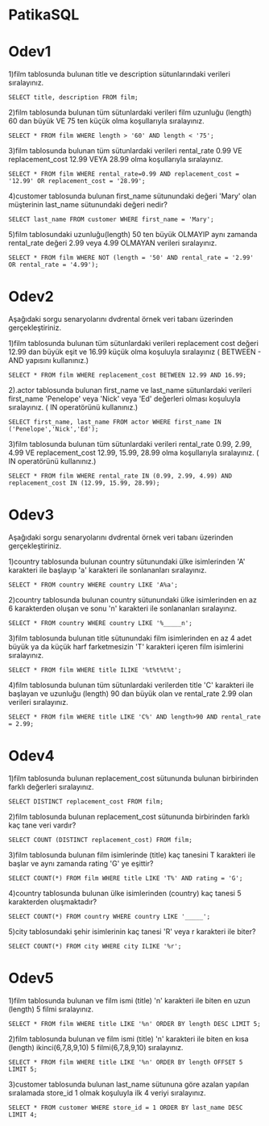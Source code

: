 # PatikaSQL

# Odev1

1)film tablosunda bulunan title ve description sütunlarındaki verileri sıralayınız.

` SELECT title, description FROM film; `

2)film tablosunda bulunan tüm sütunlardaki verileri film uzunluğu (length) 60 dan büyük VE 75 ten küçük olma koşullarıyla sıralayınız.

` SELECT * FROM film WHERE length > '60' AND length < '75'; `

3)film tablosunda bulunan tüm sütunlardaki verileri rental_rate 0.99 VE replacement_cost 12.99 VEYA 28.99 olma koşullarıyla sıralayınız.

`SELECT * FROM film WHERE rental_rate=0.99 AND replacement_cost = '12.99' OR replacement_cost = '28.99';`

4)customer tablosunda bulunan first_name sütunundaki değeri 'Mary' olan müşterinin last_name sütunundaki değeri nedir?

`SELECT last_name FROM customer WHERE first_name = 'Mary';`

5)film tablosundaki uzunluğu(length) 50 ten büyük OLMAYIP aynı zamanda rental_rate değeri 2.99 veya 4.99 OLMAYAN verileri sıralayınız.

`SELECT * FROM film WHERE NOT (length = '50' AND rental_rate = '2.99' OR rental_rate = '4.99');`

# Odev2

Aşağıdaki sorgu senaryolarını dvdrental örnek veri tabanı üzerinden gerçekleştiriniz.

1)film tablosunda bulunan tüm sütunlardaki verileri replacement cost değeri 12.99 dan büyük eşit ve 16.99 küçük olma koşuluyla sıralayınız ( BETWEEN - AND yapısını kullanınız.)

` SELECT * FROM film WHERE replacement_cost BETWEEN 12.99 AND 16.99; `

2).actor tablosunda bulunan first_name ve last_name sütunlardaki verileri first_name 'Penelope' veya 'Nick' veya 'Ed' değerleri olması koşuluyla sıralayınız. ( IN operatörünü kullanınız.)

` SELECT first_name, last_name FROM actor WHERE first_name IN ('Penelope','Nick','Ed'); `

3)film tablosunda bulunan tüm sütunlardaki verileri rental_rate 0.99, 2.99, 4.99 VE replacement_cost 12.99, 15.99, 28.99 olma koşullarıyla sıralayınız. ( IN operatörünü kullanınız.)

` SELECT * FROM film WHERE rental_rate IN (0.99, 2.99, 4.99) AND replacement_cost IN (12.99, 15.99, 28.99); `

# Odev3

Aşağıdaki sorgu senaryolarını dvdrental örnek veri tabanı üzerinden gerçekleştiriniz.

1)country tablosunda bulunan country sütunundaki ülke isimlerinden 'A' karakteri ile başlayıp 'a' karakteri ile sonlananları sıralayınız.

`SELECT * FROM country WHERE country LIKE 'A%a';`

2)country tablosunda bulunan country sütunundaki ülke isimlerinden en az 6 karakterden oluşan ve sonu 'n' karakteri ile sonlananları sıralayınız.

`SELECT * FROM country WHERE country LIKE '%_____n';`

3)film tablosunda bulunan title sütunundaki film isimlerinden en az 4 adet büyük ya da küçük harf farketmesizin 'T' karakteri içeren film isimlerini sıralayınız.

`SELECT * FROM film WHERE title ILIKE '%t%t%t%t';`

4)film tablosunda bulunan tüm sütunlardaki verilerden title 'C' karakteri ile başlayan ve uzunluğu (length) 90 dan büyük olan ve rental_rate 2.99 olan verileri sıralayınız.

`SELECT * FROM film WHERE title LIKE 'C%' AND length>90 AND rental_rate = 2.99;`

# Odev4

1)film tablosunda bulunan replacement_cost sütununda bulunan birbirinden farklı değerleri sıralayınız.

`SELECT DISTINCT replacement_cost FROM film;`

2)film tablosunda bulunan replacement_cost sütununda birbirinden farklı kaç tane veri vardır?

`SELECT COUNT (DISTINCT replacement_cost) FROM film;`

3)film tablosunda bulunan film isimlerinde (title) kaç tanesini T karakteri ile başlar ve aynı zamanda rating 'G' ye eşittir?

`SELECT COUNT(*) FROM film WHERE title LIKE 'T%' AND rating = 'G';`

4)country tablosunda bulunan ülke isimlerinden (country) kaç tanesi 5 karakterden oluşmaktadır?

`SELECT COUNT(*) FROM country WHERE country LIKE '_____';`

5)city tablosundaki şehir isimlerinin kaç tanesi 'R' veya r karakteri ile biter?

`SELECT COUNT(*) FROM city WHERE city ILIKE '%r';`

# Odev5

1)film tablosunda bulunan ve film ismi (title) 'n' karakteri ile biten en uzun (length) 5 filmi sıralayınız.

`SELECT * FROM film WHERE title LIKE '%n' ORDER BY length DESC LIMIT 5;`

2)film tablosunda bulunan ve film ismi (title) 'n' karakteri ile biten en kısa (length) ikinci(6,7,8,9,10) 5 filmi(6,7,8,9,10) sıralayınız.

`SELECT * FROM film WHERE title LIKE '%n' ORDER BY length OFFSET 5 LIMIT 5;`

3)customer tablosunda bulunan last_name sütununa göre azalan yapılan sıralamada store_id 1 olmak koşuluyla ilk 4 veriyi sıralayınız.

`SELECT * FROM customer WHERE store_id = 1 ORDER BY last_name DESC LIMIT 4;`

